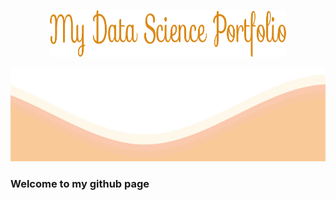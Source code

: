 <p align="center">
<img src="https://github.com/siddh30/siddh30/blob/main/My%20Data%20Science%20Portfolio.png", width="75%" height="75" >
</p>	
<img src="https://github.com/siddh30/siddh30/blob/main/waves.svg" width="100%" height="150">

### Welcome to my github page


